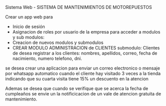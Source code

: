 Sistema Web - SISTEMA DE MANTENIMIENTOS DE MOTOREPUESTOS

Crear un app web para

* Inicio de sesión
* Asignacion de roles por usuario de la empresa para acceder a modulos y sub modulos:
* Creacion de nuevos modulos y submodulos
* CREAR MODULO ADMINISTRACION de CLIENTES
  submodulo:
  Clientes
  de desea registrar a los clientes: nombres, apellidos, correo, fecha de nacimiento, numero telefono, dni.

se desea crear una aplicacion para enviar un correo electronico o mensaje por whatsapp automatico cuando el cliente hay visitado 3 veces a la tienda indicando que su cuarta visita tiene 15% un descuento en la atencion

Ademas se desea que cuando se verifique que se acerca la fecha de cumpleaños se envie un la notificicacion de un vale de atencion gratuita de mantenimiento.
